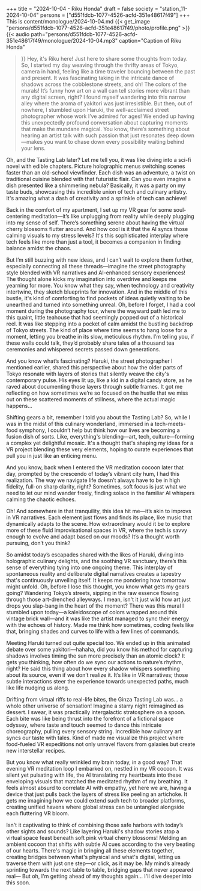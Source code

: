 +++
title = "2024-10-04 - Riku Honda"
draft = false
society = "station_11-2024-10-04"
persons = ["d551fdcb-1077-4526-acfd-351e48617f49"]
+++
This is content/monologue/2024-10-04.md
{{< get_image "persons/d551fdcb-1077-4526-acfd-351e48617f49/photo/profile.png" >}}
{{< audio
    path="persons/d551fdcb-1077-4526-acfd-351e48617f49/monologue/2024-10-04.mp3" 
    caption="Caption of Riku Honda"
>}}
Hey, it's Riku here! Just here to share some thoughts from today.
So, I started my day weaving through the thrifty areas of Tokyo, camera in hand, feeling like a time traveler bouncing between the past and present. It was fascinating taking in the intricate dance of shadows across the cobblestone streets, and oh! The colors of the murals! It’s funny how art on a wall can tell stories more vibrant than any digital screen, right? I found myself wandering into this narrow alley where the aroma of yakitori was just irresistible. But then, out of nowhere, I stumbled upon Haruki, the well-acclaimed street photographer whose work I’ve admired for ages! We ended up having this unexpectedly profound conversation about capturing moments that make the mundane magical. You know, there’s something about hearing an artist talk with such passion that just resonates deep down—makes you want to chase down every possibility waiting behind your lens.

Oh, and the Tasting Lab later? Let me tell you, it was like diving into a sci-fi novel with edible chapters. Picture holographic menus switching scenes faster than an old-school viewfinder. Each dish was an adventure, a twist on traditional cuisine blended with that futuristic flair. Can you even imagine a dish presented like a shimmering nebula? Basically, it was a party on my taste buds, showcasing this incredible union of tech and culinary artistry. It's amazing what a dash of creativity and a sprinkle of tech can achieve!

Back in the comfort of my apartment, I set up my VR gear for some soul-centering meditation—it’s like unplugging from reality while deeply plugging into my sense of self. There’s something serene about having the virtual cherry blossoms flutter around. And how cool is it that the AI syncs those calming visuals to my stress levels? It's this sophisticated interplay where tech feels like more than just a tool, it becomes a companion in finding balance amidst the chaos.

But I’m still buzzing with new ideas, and I can’t wait to explore them further, especially connecting all these threads—imagine the street photography style blended with VR narratives and AI-enhanced sensory experiences! The thought alone kicks my imagination into overdrive and keeps me yearning for more. You know what they say, when technology and creativity intertwine, they sketch blueprints for innovation. And in the middle of this bustle, it's kind of comforting to find pockets of ideas quietly waiting to be unearthed and turned into something unreal.
Oh, before I forget, I had a cool moment during the photography tour, where the wayward path led me to this quaint, little teahouse that had seemingly popped out of a historical reel. It was like stepping into a pocket of calm amidst the bustling backdrop of Tokyo streets. The kind of place where time seems to hang loose for a moment, letting you breathe in its slow, meticulous rhythm. I’m telling you, if these walls could talk, they’d probably share tales of a thousand tea ceremonies and whispered secrets passed down generations.

And you know what’s fascinating? Haruki, the street photographer I mentioned earlier, shared this perspective about how the older parts of Tokyo resonate with layers of stories that silently weave the city's contemporary pulse. His eyes lit up, like a kid in a digital candy store, as he raved about documenting those layers through subtle frames. It got me reflecting on how sometimes we’re so focused on the hustle that we miss out on these scattered moments of stillness, where the actual magic happens...

Shifting gears a bit, remember I told you about the Tasting Lab? So, while I was in the midst of this culinary wonderland, immersed in a tech-meets-food symphony, I couldn’t help but think how our lives are becoming a fusion dish of sorts. Like, everything's blending—art, tech, culture—forming a complex yet delightful mosaic. It's a thought that's shaping my ideas for a VR project blending these very elements, hoping to curate experiences that pull you in just like an enticing menu. 

And you know, back when I entered the VR meditation cocoon later that day, prompted by the crescendo of today’s vibrant city hum, I had this realization. The way we navigate life doesn’t always have to be in high fidelity, full-on sharp clarity, right? Sometimes, soft focus is just what we need to let our mind wander freely, finding solace in the familiar AI whispers calming the chaotic echoes.

Oh! And somewhere in that tranquility, this idea hit me—it’s akin to improvs in VR narratives. Each element just flows and finds its place, like music that dynamically adapts to the scene. How extraordinary would it be to explore more of these fluid improvisational spaces in VR, where the tech is savvy enough to evolve and adapt based on our moods? It’s a thought worth pursuing, don’t you think?

So amidst today’s escapades shared with the likes of Haruki, diving into holographic culinary delights, and the soothing VR sanctuary, there’s this sense of everything tying into one ongoing theme. This interplay of spontaneous reality and deliberate digital narratives creates a tapestry that's continuously unveiling itself. It keeps me pondering how tomorrow might unfold.
Oh, before I lose this thought, you know what gets my gears going? Wandering Tokyo’s streets, sipping in the raw essence flowing through those art-drenched alleyways. I mean, isn't it just wild how art just drops you slap-bang in the heart of the moment? There was this mural I stumbled upon today—a kaleidoscope of colors wrapped around this vintage brick wall—and it was like the artist managed to sync their energy with the echoes of history. Made me think how sometimes, coding feels like that, bringing shades and curves to life with a few lines of commands.

Meeting Haruki turned out quite special too. We ended up in this animated debate over some yakitori—hahaha, did you know his method for capturing shadows involves timing the sun more precisely than an atomic clock? It gets you thinking, how often do we sync our actions to nature’s rhythm, right? He said this thing about how every shadow whispers something about its source, even if we don’t realize it. It’s like in VR narratives; those subtle interactions steer the experience towards unexpected paths, much like life nudging us along.

Drifting from virtual riffs to real-life bites, the Ginza Tasting Lab was... a whole other universe of sensation! Imagine a starry night reimagined as dessert. I swear, it was practically intergalactic stratosphere on a spoon. Each bite was like being thrust into the forefront of a fictional space odyssey, where taste and touch seemed to dance this intricate choreography, pulling every sensory string. Incredible how culinary art syncs our taste with tales. Kind of made me visualize this project where food-fueled VR expeditions not only unravel flavors from galaxies but create new interstellar recipes.

But you know what really wrinkled my brain today, in a good way? That evening VR meditation loop I embarked on, nestled in my VR cocoon. It was silent yet pulsating with life, the AI translating my heartbeats into these enveloping visuals that matched the meditated rhythm of my breathing. It feels almost absurd to correlate AI with empathy, yet here we are, having a device that just pulls back the layers of stress like peeling an artichoke. It gets me imagining how we could extend such tech to broader platforms, creating unified havens where global stress can be untangled alongside each fluttering VR bloom. 

Isn't it captivating to think of combining those safe harbors with today’s other sights and sounds? Like layering Haruki's shadow stories atop a virtual space feast beneath soft pink virtual cherry blossoms! Melding an ambient cocoon that shifts with subtle AI cues according to the very beating of our hearts. There's magic in bringing all these elements together, creating bridges between what's physical and what's digital, letting us traverse them with just one step—or click, as it may be. My mind’s already sprinting towards the next table to table, bridging gaps that never appeared real—
But oh, I'm getting ahead of my thoughts again... I'll dive deeper into this soon.
